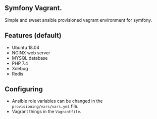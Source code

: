 ## Symfony Vagrant.

Simple and sweet ansible provisioned vagrant environment for symfony. 

## Features (default)
* Ubuntu 18.04
* NGINX web server
* MYSQL database
* PHP 7.4
* Xdebug
* Redis

## Configuring
* Ansible role variables can be changed in the `provisioning/vars/vars.yml` file.
* Vagrant things in the `Vagrantfile`.
